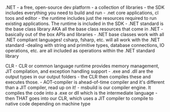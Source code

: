 .NET
    - a free, open-source dev platform
    - a collection of libraries
    - the SDK includes everything you need to build and run - .net core applications, cl toos and editor
    - the runtime includes just the resources required to run existing applications. The runtime is included in the SDK
    - .NET standard is the base class library AKA all the base class resources that come in .NET
        - basically out of the box APIs and libraries
    - .NET base classes work with all .NET compliant languages! csharp, fsharp, etc. will all work with the .NET standard
        -dealing with string and primitive types, database connections, IO operations, etc. are all included as operations
        within the .NET standard library

CLR
    - CLR or common language runtime provides memory management, JIT compilation, and exception handling support
    - .exe and .dll are the output types in our output folders - the CLR then compiles these and executes those.
    - AOT-compiler is ahead-of-time compiler and it's different than a JIT compiler, read up on it!
    - msbuild is our compiler engine. It compiles the code into a .exe or dll which is the intermediate language
    - then THAT goes into our CLR, which uses a JIT compiler to compile to native code depending on machine type